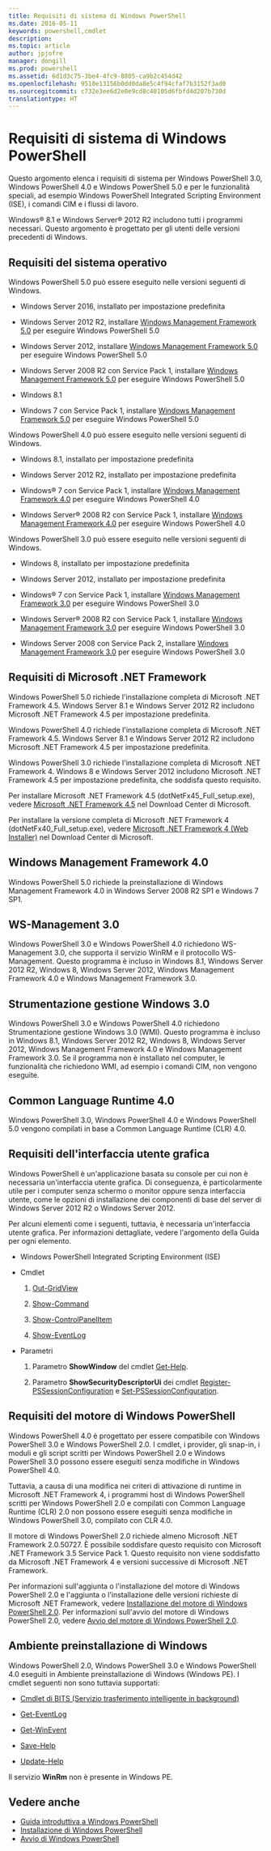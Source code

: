 ```yaml
---
title: Requisiti di sistema di Windows PowerShell
ms.date: 2016-05-11
keywords: powershell,cmdlet
description: 
ms.topic: article
author: jpjofre
manager: dongill
ms.prod: powershell
ms.assetid: 6d1d3c75-3be4-4fc9-8805-ca9b2c454d42
ms.openlocfilehash: 9510e13156b0dd0da8e5c4f94cfaf7b3152f3ad0
ms.sourcegitcommit: c732e3ee6d2e0e9cd8c40105d6fbfd4d207b730d
translationtype: HT
---
```

# <a name="windows-powershell-system-requirements"></a>Requisiti di sistema di Windows PowerShell
Questo argomento elenca i requisiti di sistema per Windows PowerShell 3.0, Windows PowerShell 4.0 e Windows PowerShell 5.0 e per le funzionalità speciali, ad esempio Windows PowerShell Integrated Scripting Environment (ISE), i comandi CIM e i flussi di lavoro.

Windows® 8.1 e Windows Server® 2012 R2 includono tutti i programmi necessari. Questo argomento è progettato per gli utenti delle versioni precedenti di Windows.

## <a name="operating-system-requirements"></a>Requisiti del sistema operativo
Windows PowerShell 5.0 può essere eseguito nelle versioni seguenti di Windows.

-   Windows Server 2016, installato per impostazione predefinita

-   Windows Server 2012 R2, installare [Windows Management Framework 5.0](http://go.microsoft.com/fwlink/?LinkID=242919) per eseguire Windows PowerShell 5.0

-   Windows Server 2012, installare [Windows Management Framework 5.0](http://go.microsoft.com/fwlink/?LinkID=242919) per eseguire Windows PowerShell 5.0

-   Windows Server 2008 R2 con Service Pack 1, installare [Windows Management Framework 5.0](http://go.microsoft.com/fwlink/?LinkID=242919) per eseguire Windows PowerShell 5.0

-   Windows 8.1

-   Windows 7 con Service Pack 1, installare [Windows Management Framework 5.0](http://go.microsoft.com/fwlink/?LinkID=242919) per eseguire Windows PowerShell 5.0

Windows PowerShell 4.0 può essere eseguito nelle versioni seguenti di Windows.

-   Windows 8.1, installato per impostazione predefinita

-   Windows Server 2012 R2, installato per impostazione predefinita

-   Windows® 7 con Service Pack 1, installare [Windows Management Framework 4.0](http://go.microsoft.com/fwlink/?LinkId=293881) per eseguire Windows PowerShell 4.0

-   Windows Server® 2008 R2 con Service Pack 1, installare [Windows Management Framework 4.0](http://go.microsoft.com/fwlink/?LinkId=293881) per eseguire Windows PowerShell 4.0

Windows PowerShell 3.0 può essere eseguito nelle versioni seguenti di Windows.

-   Windows 8, installato per impostazione predefinita

-   Windows Server 2012, installato per impostazione predefinita

-   Windows® 7 con Service Pack 1, installare [Windows Management Framework 3.0](http://www.microsoft.com/download/details.aspx?id=34595) per eseguire Windows PowerShell 3.0

-   Windows Server® 2008 R2 con Service Pack 1, installare [Windows Management Framework 3.0](http://www.microsoft.com/download/details.aspx?id=34595) per eseguire Windows PowerShell 3.0

-   Windows Server 2008 con Service Pack 2, installare [Windows Management Framework 3.0](http://www.microsoft.com/download/details.aspx?id=34595) per eseguire Windows PowerShell 3.0

## <a name="microsoft-net-framework-requirements"></a>Requisiti di Microsoft .NET Framework
Windows PowerShell 5.0 richiede l'installazione completa di Microsoft .NET Framework 4.5. Windows Server 8.1 e Windows Server 2012 R2 includono Microsoft .NET Framework 4.5 per impostazione predefinita.

Windows PowerShell 4.0 richiede l'installazione completa di Microsoft .NET Framework 4.5. Windows Server 8.1 e Windows Server 2012 R2 includono Microsoft .NET Framework 4.5 per impostazione predefinita.

Windows PowerShell 3.0 richiede l'installazione completa di Microsoft .NET Framework 4. Windows 8 e Windows Server 2012 includono Microsoft .NET Framework 4.5 per impostazione predefinita, che soddisfa questo requisito.

Per installare Microsoft .NET Framework 4.5 (dotNetFx45_Full_setup.exe), vedere [Microsoft .NET Framework 4.5](http://go.microsoft.com/fwlink/?LinkID=242919) nel Download Center di Microsoft.

Per installare la versione completa di Microsoft .NET Framework 4 (dotNetFx40_Full_setup.exe), vedere [Microsoft .NET Framework 4 (Web Installer)](http://go.microsoft.com/fwlink/?LinkID=212931) nel Download Center di Microsoft.

## <a name="windows-management-framework-40"></a>Windows Management Framework 4.0
Windows PowerShell 5.0 richiede la preinstallazione di Windows Management Framework 4.0 in Windows Server 2008 R2 SP1 e Windows 7 SP1.

## <a name="ws-management-30"></a>WS-Management 3.0
Windows PowerShell 3.0 e Windows PowerShell 4.0 richiedono WS-Management 3.0, che supporta il servizio WinRM e il protocollo WS-Management. Questo programma è incluso in Windows 8.1, Windows Server 2012 R2, Windows 8, Windows Server 2012, Windows Management Framework 4.0 e Windows Management Framework 3.0.

## <a name="windows-management-instrumentation-30"></a>Strumentazione gestione Windows 3.0
Windows PowerShell 3.0 e Windows PowerShell 4.0 richiedono Strumentazione gestione Windows 3.0 (WMI). Questo programma è incluso in Windows 8.1, Windows Server 2012 R2, Windows 8, Windows Server 2012, Windows Management Framework 4.0 e Windows Management Framework 3.0. Se il programma non è installato nel computer, le funzionalità che richiedono WMI, ad esempio i comandi CIM, non vengono eseguite.

## <a name="common-language-runtime-40"></a>Common Language Runtime 4.0
Windows PowerShell 3.0, Windows PowerShell 4.0 e Windows PowerShell 5.0 vengono compilati in base a Common Language Runtime (CLR) 4.0.

## <a name="graphical-user-interface-requirements"></a>Requisiti dell'interfaccia utente grafica
Windows PowerShell è un'applicazione basata su console per cui non è necessaria un'interfaccia utente grafica. Di conseguenza, è particolarmente utile per i computer senza schermo o monitor oppure senza interfaccia utente, come le opzioni di installazione dei componenti di base del server di Windows Server 2012 R2 o Windows Server 2012.

Per alcuni elementi come i seguenti, tuttavia, è necessaria un'interfaccia utente grafica. Per informazioni dettagliate, vedere l'argomento della Guida per ogni elemento.

-   Windows PowerShell Integrated Scripting Environment (ISE)

-   Cmdlet

    1.  [Out-GridView](https://technet.microsoft.com/en-us/library/70915a86-d753-464e-8349-cba02316154c)

    2.  [Show-Command](https://technet.microsoft.com/en-us/library/65bba50b-91a8-49d5-80a2-a30fc684ba41)

    3.  [Show-ControlPanelItem](https://technet.microsoft.com/en-us/library/0685d42c-37cc-498f-acf6-0ecfeb0cb162)

    4.  [Show-EventLog](https://technet.microsoft.com/en-us/library/a3b0f5ad-0438-42c7-915b-d1b4793a431c)

-   Parametri

    1.  Parametro **ShowWindow** del cmdlet [Get-Help](https://technet.microsoft.com/en-us/library/1f46eeb4-49d7-4bec-bb29-395d9b42f54a).

    2.  Parametro **ShowSecurityDescriptorUi** dei cmdlet [Register-PSSessionConfiguration](https://technet.microsoft.com/en-us/library/e9152ae2-bd6d-4056-9bc7-dc1893aa29ea) e [Set-PSSessionConfiguration](https://technet.microsoft.com/en-us/library/b21fbad3-1759-4260-b206-dcb8431cd6ea).

## <a name="windows-powershell-engine-requirements"></a>Requisiti del motore di Windows PowerShell
Windows PowerShell 4.0 è progettato per essere compatibile con Windows PowerShell 3.0 e Windows PowerShell 2.0. I cmdlet, i provider, gli snap-in, i moduli e gli script scritti per Windows PowerShell 2.0 e Windows PowerShell 3.0 possono essere eseguiti senza modifiche in Windows PowerShell 4.0.

Tuttavia, a causa di una modifica nei criteri di attivazione di runtime in Microsoft .NET Framework 4, i programmi host di Windows PowerShell scritti per Windows PowerShell 2.0 e compilati con Common Language Runtime (CLR) 2.0 non possono essere eseguiti senza modifiche in Windows PowerShell 3.0, compilato con CLR 4.0.

Il motore di Windows PowerShell 2.0 richiede almeno Microsoft .NET Framework 2.0.50727. È possibile soddisfare questo requisito con Microsoft .NET Framework 3.5 Service Pack 1. Questo requisito non viene soddisfatto da Microsoft .NET Framework 4 e versioni successive di Microsoft .NET Framework.

Per informazioni sull'aggiunta o l'installazione del motore di Windows PowerShell 2.0 e l'aggiunta o l'installazione delle versioni richieste di Microsoft .NET Framework, vedere [Installazione del motore di Windows PowerShell 2.0](Installing-the-Windows-PowerShell-2.0-Engine.md). Per informazioni sull'avvio del motore di Windows PowerShell 2.0, vedere [Avvio del motore di Windows PowerShell 2.0](Starting-the-Windows-PowerShell-2.0-Engine.md).

## <a name="windows-preinstallation-environment"></a>Ambiente preinstallazione di Windows
Windows PowerShell 2.0, Windows PowerShell 3.0 e Windows PowerShell 4.0 eseguiti in Ambiente preinstallazione di Windows (Windows PE). I cmdlet seguenti non sono tuttavia supportati:

-   [Cmdlet di BITS (Servizio trasferimento intelligente in background)](http://go.microsoft.com/fwlink/?LinkId=257514)

-   [Get-EventLog](https://technet.microsoft.com/en-us/library/b4985b11-82bf-487d-928d-becd96fc0419)

-   [Get-WinEvent](https://technet.microsoft.com/en-us/library/5fe94870-ed6b-4ce2-9500-93846cc65c95)

-   [Save-Help](https://technet.microsoft.com/en-us/library/aed94f90-b73f-4e25-a25d-7c18d9f161fa)

-   [Update-Help](https://technet.microsoft.com/en-us/library/93e1d870-ace6-432b-8778-8920291d7545)

Il servizio **WinRm** non è presente in Windows PE.

## <a name="see-also"></a>Vedere anche
- [Guida introduttiva a Windows PowerShell](../getting-started/Getting-Started-with-Windows-PowerShell.md)
- [Installazione di Windows PowerShell](Installing-Windows-PowerShell.md)
- [Avvio di Windows PowerShell](https://technet.microsoft.com/en-us/library/8ec8c2d7-8e7c-4722-a3d2-498fe5739a8e)

